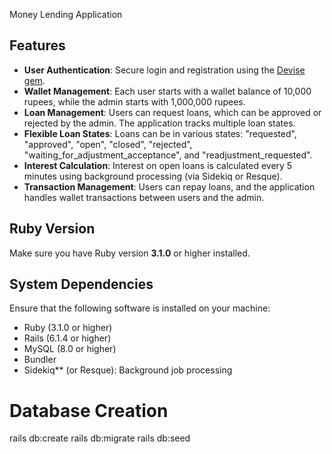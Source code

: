 Money Lending Application
## Features

- **User Authentication**: Secure login and registration using the [Devise gem](https://github.com/heartcombo/devise).
- **Wallet Management**: Each user starts with a wallet balance of 10,000 rupees, while the admin starts with 1,000,000 rupees.
- **Loan Management**: Users can request loans, which can be approved or rejected by the admin. The application tracks multiple loan states.
- **Flexible Loan States**: Loans can be in various states: "requested", "approved", "open", "closed", "rejected", "waiting_for_adjustment_acceptance", and "readjustment_requested".
- **Interest Calculation**: Interest on open loans is calculated every 5 minutes using background processing (via Sidekiq or Resque).
- **Transaction Management**: Users can repay loans, and the application handles wallet transactions between users and the admin.
## Ruby Version

Make sure you have Ruby version **3.1.0** or higher installed.

## System Dependencies

Ensure that the following software is installed on your machine:

- Ruby (3.1.0 or higher)
- Rails (6.1.4 or higher)
- MySQL (8.0 or higher)
- Bundler
- Sidekiq** (or Resque): Background job processing

# Database Creation
rails db:create
rails db:migrate
rails db:seed
